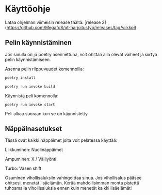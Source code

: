 # Käyttöohje

Lataa ohjelman viimeisin release täältä: [release 2](https://github.com/MegafoS/ot-harjoitustyo/releases/tag/viikko6

## Pelin käynnistäminen

Jos sinulla on jo poetry asennettuna, voit ohittaa alla olevat vaiheet ja siirtyä pelin käynnistämiseen.

Asenna pelin riippuvuudet komennoilla:

```bash
poetry install
```
```bash
poetry run invoke build
```

Käynnistä peli komennolla:

```
poetry run invoke start
```
Peli alkaa suoraan kun se on käynnistetty.

## Näppäinasetukset

Tässä ovat kaikki näppäimet joita voit pelatessa käyttää:

Liikkuminen: Nuolinäppäimet

Ampuminen: X / Välilyönti

Turbo: Vasen shift

Osuminen vihollisaluksiin vahingoittaa sinua. Jos vihollisalus pääsee ohitsesi, menetät lisäelämän.
Kerää mahdollisimman monta pistettä tuhoamalla vihollisaluksia ennen kuin menetät kaikki lisäelämät!

